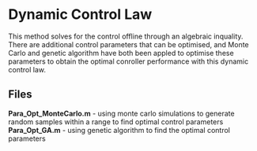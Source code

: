 # Dynamic Control Law
This method solves for the control offline through an algebraic inquality. There are additional control parameters that can be optimised, and Monte Carlo and genetic algorithm have both been appled to optimise these parameters to obtain the optimal conroller performance with this dynamic control law.   

## Files
**Para_Opt_MonteCarlo.m** - using monte carlo simulations to generate random samples within a range to find optimal control parameters  
**Para_Opt_GA.m** - using genetic algorithm to find the optimal control parameters 
